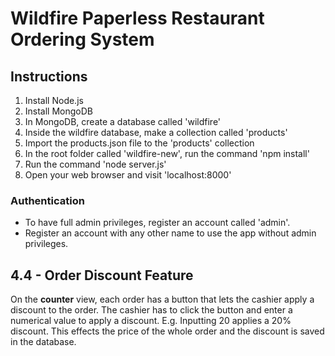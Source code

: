 # Wildfire Paperless Restaurant Ordering System

## Instructions

1. Install Node.js
2. Install MongoDB
3. In MongoDB, create a database called 'wildfire'
4. Inside the wildfire database, make a collection called 'products'
5. Import the products.json file to the 'products' collection
6. In the root folder called 'wildfire-new', run the command 'npm install'
7. Run the command 'node server.js'
8. Open your web browser and visit 'localhost:8000'

### Authentication

- To have full admin privileges, register an account called 'admin'.
- Register an account with any other name to use the app without admin privileges. 


## 4.4 - Order Discount Feature


On the **counter** view, each order has a button that lets the cashier apply a discount to the order. The cashier has to click the button and enter a numerical value to apply a discount. E.g. Inputting 20 applies a 20% discount. This effects the price of the whole order and the discount is saved in the database.


